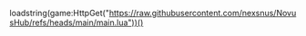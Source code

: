 loadstring(game:HttpGet("https://raw.githubusercontent.com/nexsnus/NovusHub/refs/heads/main/main.lua"))()
